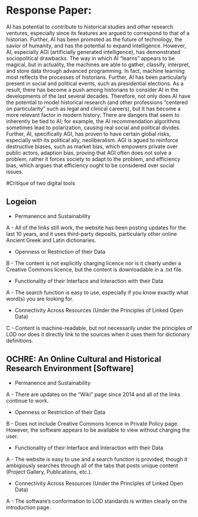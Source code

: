 # Response Paper:

AI has potential to contribute to historical studies and other research ventures, especially since its features are argued to correspond to that of a historian. Further, AI has been promoted as the future of technology, the savior of humanity, and has the potential to expand intelligence. However, AI, especially AGI (artificially generated intelligence), has demonstrated sociopolitical drawbacks. The way in which AI “learns” appears to be magical, but in actuality, the machines are able to gather, classify, interpret, and store data through advanced programming. In fact, machine learning most reflects the processes of historians. Further, AI has been particularly present in social and political events, such as presidential elections. As a result, there has become a push among historians to consider AI in the developments of the last several decades. Therefore, not only does AI have the potential to model historical research (and other professions “centered on particularity” such as legal and clinical careers), but it has become a more relevant factor in modern history. There are dangers that seem to inherently be tied to AI; for example, the AI recommendation algorithms sometimes lead to polarization, causing real social and political divides. Further, AI, specifically AGI, has proven to have certain global risks, especially with its political ally, neoliberalism. AGI is agued to reinforce destructive biases, such as market bias, which empowers private over public actors, adaption bias, proving that AGI often does not solve a problem, rather it forces society to adapt to the problem, and efficiency bias, which argues that efficiency ought to be considered over social issues. 

#Critique of two digital tools

## Logeion

- Permanence and Sustainability

A - All of the links still work, the website has been posting updates for the last 10 years, and it uses third-party deposits, particularly other online Ancient Greek and Latin dictionaries. 

- Openness or Restriction of their Data

B - The content is not explicitly charging licence nor is it clearly under a Creative Commons licence, but the content is downloadable in a .txt file. 

- Functionality of their Interface and Interaction with their Data

A - The search function is easy to use, especially if you know exactly what word(s) you are looking for. 

- Connectivity Across Resources (Under the Principles of Linked Open Data)

C - Content is machine-readable, but not necessarily under the principles of LOD nor does it directly link to the sources when it uses them for dictionary definitions. 

## OCHRE: An Online Cultural and Historical Research Environment [Software]

- Permanence and Sustainability

A - There are updates on the “Wiki” page since 2014 and all of the links continue to work. 

- Openness or Restriction of their Data

B - Does not include Creative Commons licence in Private Policy page. However, the software appears to be available to view without charging the user. 

- Functionality of their Interface and Interaction with their Data

A - The website is easy to use and a search function is provided, though it ambigiously searches through all of the tabs that posts unique content (Project Gallery, Publications, etc.). 

- Connectivity Across Resources (Under the Principles of Linked Open Data)

A - The software’s conformation to LOD standards is written clearly on the introduction page. 
